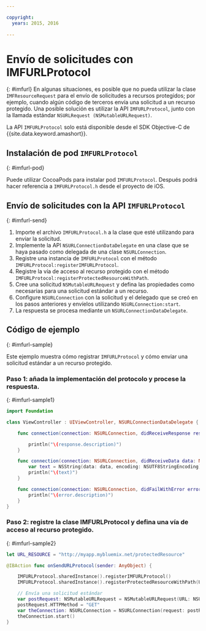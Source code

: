 ```yaml
---

copyright:
  years: 2015, 2016
  
---
```

# Envío de solicitudes con IMFURLProtocol
{: #imfurl}
En algunas situaciones, es posible que no pueda utilizar la clase `IMFResourceRequest` para el envío de solicitudes a recursos protegidos; por ejemplo, cuando algún código de terceros envía una solicitud a un recurso protegido. Una posible solución es utilizar la API `IMFURLProtocol`, junto con la llamada estándar `NSURLRequest (NSMutableURLRequest)`.

La API `IMFURLProtocol` solo está disponible desde el SDK Objective-C de {{site.data.keyword.amashort}}. 

## Instalación de pod `IMFURLProtocol`
{: #imfurl-pod}

Puede utilizar CocoaPods para instalar pod `IMFURLProtocol`. Después podrá hacer referencia a `IMFURLProtocol.h` desde el proyecto de iOS.

## Envío de solicitudes con la API `IMFURLProtocol`
{: #imfurl-send}

1. Importe el archivo `IMFURLProtocol.h` a la clase que esté utilizando para enviar la solicitud.
2. Implemente la API `NSURLConnectionDataDelegate` en una clase que se haya pasado como delegada de una clase `NSURLConnection`.
3. Registre una instancia de `IMFURLProtocol` con el método `IMFURLProtocol:registerIMFURLProtocol`.
4. Registre la vía de acceso al recurso protegido con el método `IMFURLProtocol:registerProtectedResourceWithPath`.
5. Cree una solicitud `NSMutableURLRequest` y defina las propiedades como necesarias para una solicitud estándar a un recurso.
6. Configure `NSURLConnection` con la solicitud y el delegado que se creó en los pasos anteriores y envíelos utilizando `NSURLConnection:start`.
7. La respuesta se procesa mediante un `NSURLConnectionDataDelegate`.

## Código de ejemplo
{: #imfurl-sample}

Este ejemplo muestra cómo registrar `IMFURLProtocol` y cómo enviar una solicitud estándar a un recurso protegido.

### Paso 1: añada la implementación del protocolo y procese la respuesta.
{: #imfurl-sample1}
```Swift
import Foundation

class ViewController : UIViewController, NSURLConnectionDataDelegate {

	func connection(connection: NSURLConnection, didReceiveResponse response: NSURLResponse) {

		println("\(response.description)")
	}

	func connection(connection: NSURLConnection, didReceiveData data: NSData) {
		var text = NSString(data: data, encoding: NSUTF8StringEncoding)
		println("\(text)")
	}

	func connection(connection: NSURLConnection, didFailWithError error: NSError) {
		println("\(error.description)")
	}
}
```

### Paso 2: registre la clase IMFURLProtocol y defina una vía de acceso al recurso protegido.
{: #imfurl-sample2}

```Swift
let URL_RESOURCE = "http://myapp.mybluemix.net/protectedResource"

@IBAction func onSendURLProtocol(sender: AnyObject) {

	IMFURLProtocol.sharedInstance().registerIMFURLProtocol()
	IMFURLProtocol.sharedInstance().registerProtectedResourceWithPath(URL_RESOURCE)

	// Envía una solicitud estándar
	var postRequest: NSMutableURLRequest = NSMutableURLRequest(URL: NSURL(string: URL_RESOURCE)!)
	postRequest.HTTPMethod = "GET"
	var theConnection: NSURLConnection = NSURLConnection(request: postRequest, delegate: self)!
	theConnection.start()
}
```

